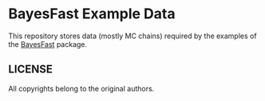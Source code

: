 # BayesFast Example Data

This repository stores data (mostly MC chains) required by the examples of 
the [BayesFast](https://github.com/HerculesJack/bayesfast) package.

## LICENSE

All copyrights belong to the original authors.
